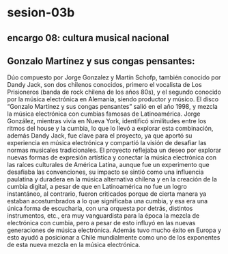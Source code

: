 # sesion-03b
## encargo 08: cultura musical nacional
## Gonzalo Martínez y sus congas pensantes:
Dúo compuesto por Jorge Gonzalez y Martín Schofp, también conocido por Dandy Jack, son dos chilenos conocidos, primero el vocalista de Los Prisioneros (banda de rock chilena de los años 80s), y el segundo conocido por la música electrónica en Alemania, siendo productor y músico.
El disco “Gonzalo Martínez y sus congas pensantes” salió en el año 1998, y mezcla la música electrónica con cumbias famosas de Latinoamérica.
Jorge González, mientras vivía en Nueva York, identificó similitudes entre los ritmos del house y la cumbia, lo que lo llevó a explorar esta combinación, además Dandy Jack, fue clave para el proyecto, ya que aportó su experiencia en música electrónica y compartió la visión de desafiar las normas musicales tradicionales.
El proyecto reflejaba un deseo por explorar nuevas formas de expresión artística y conectar la música electrónica con las raíces culturales de América Latina, aunque fue un experimento que desafiaba las convenciones, su impacto se sintió como una influencia paulatina y duradera en la música alternativa chilena y en la creación de la cumbia digital, a pesar de que en Latinoamérica no fue un logro instantáneo, al contrario, fueron criticados porque de cierta manera ya estaban acostumbrados a lo que significaba una cumbia,  y esa era una única forma de escucharla, con una orquesta por detrás, distintos instrumentos, etc., era muy vanguardista para la época la mezcla de electrónica con cumbia, pero a pesar de esto influyó en las nuevas generaciones de música electrónica.
Además tuvo mucho éxito en Europa y esto ayudó a posicionar a Chile mundialmente como uno de los exponentes de esta nueva mezcla en la música electrónica.


